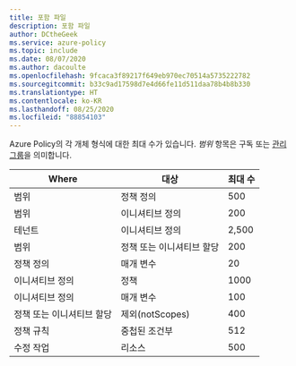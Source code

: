 ```yaml
---
title: 포함 파일
description: 포함 파일
author: DCtheGeek
ms.service: azure-policy
ms.topic: include
ms.date: 08/07/2020
ms.author: dacoulte
ms.openlocfilehash: 9fcaca3f89217f649eb970ec70514a5735222782
ms.sourcegitcommit: b33c9ad17598d7e4d66fe11d511daa78b4b8b330
ms.translationtype: HT
ms.contentlocale: ko-KR
ms.lasthandoff: 08/25/2020
ms.locfileid: "88854103"
---
```

Azure Policy의 각 개체 형식에 대한 최대 수가 있습니다. _범위_ 항목은 구독 또는 [관리 그룹](../articles/governance/management-groups/overview.md)을 의미합니다.

| Where | 대상 | 최대 수 |
|---|---|---|
| 범위 | 정책 정의 | 500 |
| 범위 | 이니셔티브 정의 | 200 |
| 테넌트 | 이니셔티브 정의 | 2,500 |
| 범위 | 정책 또는 이니셔티브 할당 | 200 |
| 정책 정의 | 매개 변수 | 20 |
| 이니셔티브 정의 | 정책 | 1000 |
| 이니셔티브 정의 | 매개 변수 | 100 |
| 정책 또는 이니셔티브 할당 | 제외(notScopes) | 400 |
| 정책 규칙 | 중첩된 조건부 | 512 |
| 수정 작업 | 리소스 | 500 |
